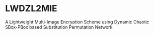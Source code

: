 # LWDZL2MIE
A Lightweight Multi-Image Encryption Scheme using Dynamic Chaotic SBox-PBox based Substitution Permutation Network
